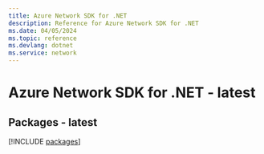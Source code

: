 ```yaml
---
title: Azure Network SDK for .NET
description: Reference for Azure Network SDK for .NET
ms.date: 04/05/2024
ms.topic: reference
ms.devlang: dotnet
ms.service: network
---
```

# Azure Network SDK for .NET - latest
## Packages - latest
[!INCLUDE [packages](network-index.md)]